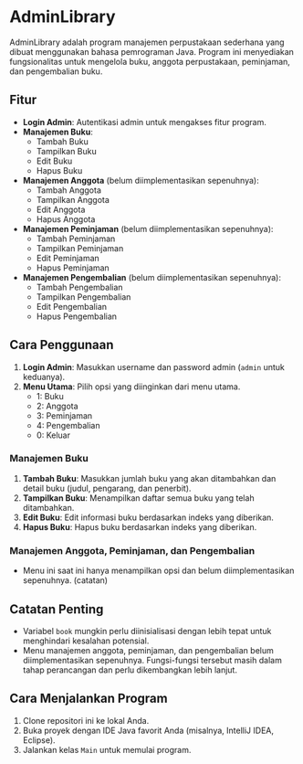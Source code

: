 # AdminLibrary

AdminLibrary adalah program manajemen perpustakaan sederhana yang dibuat menggunakan bahasa pemrograman Java. Program ini menyediakan fungsionalitas untuk mengelola buku, anggota perpustakaan, peminjaman, dan pengembalian buku.

## Fitur

- **Login Admin**: Autentikasi admin untuk mengakses fitur program.
- **Manajemen Buku**:
    - Tambah Buku
    - Tampilkan Buku
    - Edit Buku
    - Hapus Buku
- **Manajemen Anggota** (belum diimplementasikan sepenuhnya):
    - Tambah Anggota
    - Tampilkan Anggota
    - Edit Anggota
    - Hapus Anggota
- **Manajemen Peminjaman** (belum diimplementasikan sepenuhnya):
    - Tambah Peminjaman
    - Tampilkan Peminjaman
    - Edit Peminjaman
    - Hapus Peminjaman
- **Manajemen Pengembalian** (belum diimplementasikan sepenuhnya):
    - Tambah Pengembalian
    - Tampilkan Pengembalian
    - Edit Pengembalian
    - Hapus Pengembalian

## Cara Penggunaan

1. **Login Admin**: Masukkan username dan password admin (`admin` untuk keduanya).
2. **Menu Utama**: Pilih opsi yang diinginkan dari menu utama.
    - 1: Buku
    - 2: Anggota
    - 3: Peminjaman
    - 4: Pengembalian
    - 0: Keluar

### Manajemen Buku

1. **Tambah Buku**: Masukkan jumlah buku yang akan ditambahkan dan detail buku (judul, pengarang, dan penerbit).
2. **Tampilkan Buku**: Menampilkan daftar semua buku yang telah ditambahkan.
3. **Edit Buku**: Edit informasi buku berdasarkan indeks yang diberikan.
4. **Hapus Buku**: Hapus buku berdasarkan indeks yang diberikan.

### Manajemen Anggota, Peminjaman, dan Pengembalian

- Menu ini saat ini hanya menampilkan opsi dan belum diimplementasikan sepenuhnya. (catatan)

## Catatan Penting

- Variabel `book` mungkin perlu diinisialisasi dengan lebih tepat untuk menghindari kesalahan potensial.
- Menu manajemen anggota, peminjaman, dan pengembalian belum diimplementasikan sepenuhnya. Fungsi-fungsi tersebut masih dalam tahap perancangan dan perlu dikembangkan lebih lanjut.

## Cara Menjalankan Program

1. Clone repositori ini ke lokal Anda.
2. Buka proyek dengan IDE Java favorit Anda (misalnya, IntelliJ IDEA, Eclipse).
3. Jalankan kelas `Main` untuk memulai program.